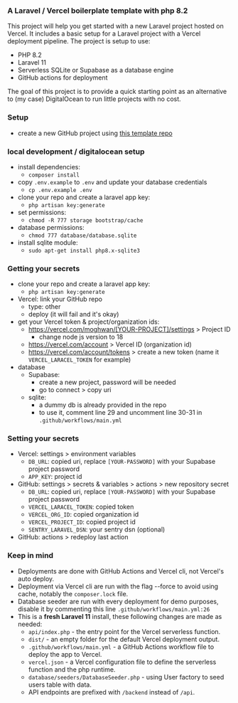 ### A Laravel / Vercel boilerplate template with php 8.2
This project will help you get started with a new Laravel project hosted on Vercel. It includes a basic setup for a Laravel project with a Vercel deployment pipeline. The project is setup to use:
- PHP 8.2
- Laravel 11
- Serverless SQLite or Supabase as a database engine
- GitHub actions for deployment

The goal of this project is to provide a quick starting point as an alternative to (my case) DigitalOcean to run little projects with no cost.

### Setup
- create a new GitHub project using [this template repo](https://github.com/new?template_name=laracel-app&template_owner=moghwan)

### local development / digitalocean setup
- install dependencies:
  - `composer install`
- copy `.env.example` to `.env` and update your database credentials
  - `cp .env.example .env`
- clone your repo and create a laravel app key:
  - `php artisan key:generate`
- set permissions:
  - `chmod -R 777 storage bootstrap/cache`
- database permissions:
  - `chmod 777 database/database.sqlite`
- install sqlite module:
  - `sudo apt-get install php8.x-sqlite3`

### Getting your secrets
- clone your repo and create a laravel app key:
  - `php artisan key:generate`
- Vercel: link your GitHub repo
  - type: other
  - deploy (it will fail and it's okay)
- get your Vercel token & project/organization ids:
  - https://vercel.com/moghwan/[YOUR-PROJECT]/settings > Project ID
    - change node js version to 18
  - https://vercel.com/account > Vercel ID (organization id)
  - https://vercel.com/account/tokens > create a new token (name it `VERCEL_LARACEL_TOKEN` for example)
- database
  - Supabase:
    - create a new project, password will be needed
    - go to connect > copy uri 
  - sqlite:
    - a dummy db is already provided in the repo
    - to use it, comment line 29 and uncomment line 30-31 in `.github/workflows/main.yml`
    
### Setting your secrets
- Vercel: settings > environment variables
  - `DB_URL`: copied uri, replace `[YOUR-PASSWORD]` with your Supabase project password
  - `APP_KEY`: project id
- GitHub: settings > secrets & variables > actions > new repository secret
  - `DB_URL`: copied uri, replace `[YOUR-PASSWORD]` with your Supabase project password
  - `VERCEL_LARACEL_TOKEN`: copied token
  - `VERCEL_ORG_ID`: copied organization id
  - `VERCEL_PROJECT_ID`: copied project id
  - `SENTRY_LARAVEL_DSN`: your sentry dsn (optional)
- GitHub: actions > redeploy last action

### Keep in mind
- Deployments are done with GitHub Actions and Vercel cli, not Vercel's auto deploy.
- Deployment via Vercel cli are run with the flag --force to avoid using cache, notably the `composer.lock` file.
- Database seeder are run with every deployment for demo purposes, disable it by commenting this line `.github/workflows/main.yml:26`
- This is a **fresh Laravel 11** install, these following changes are made as needed:
  - `api/index.php` - the entry point for the Vercel serverless function.
  - `dist/` - an empty folder for the default Vercel deployment output.
  - `.github/workflows/main.yml` - a GitHub Actions workflow file to deploy the app to Vercel.
  - `vercel.json` - a Vercel configuration file to define the serverless function and the php runtime.
  - `database/seeders/DatabaseSeeder.php` - using User factory to seed users table with data.
  - API endpoints are prefixed with `/backend` instead of `/api`.
